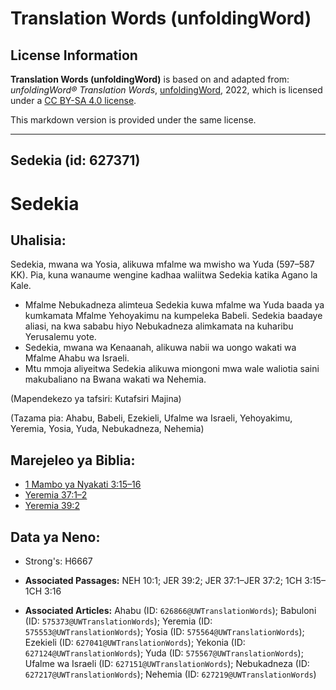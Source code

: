 # Translation Words (unfoldingWord)

## License Information

**Translation Words (unfoldingWord)** is based on and adapted from: _unfoldingWord® Translation Words_, [unfoldingWord](https://unfoldingword.org/utw), 2022, which is licensed under a [CC BY-SA 4.0 license](https://creativecommons.org/licenses/by-sa/4.0/legalcode.en).

This markdown version is provided under the same license.



--------------------------------

## Sedekia (id: 627371)

Sedekia
=======

Uhalisia:
---------

Sedekia, mwana wa Yosia, alikuwa mfalme wa mwisho wa Yuda (597–587 KK). Pia, kuna wanaume wengine kadhaa waliitwa Sedekia katika Agano la Kale.

* Mfalme Nebukadneza alimteua Sedekia kuwa mfalme wa Yuda baada ya kumkamata Mfalme Yehoyakimu na kumpeleka Babeli. Sedekia baadaye aliasi, na kwa sababu hiyo Nebukadneza alimkamata na kuharibu Yerusalemu yote.
* Sedekia, mwana wa Kenaanah, alikuwa nabii wa uongo wakati wa Mfalme Ahabu wa Israeli.
* Mtu mmoja aliyeitwa Sedekia alikuwa miongoni mwa wale waliotia saini makubaliano na Bwana wakati wa Nehemia.

(Mapendekezo ya tafsiri: Kutafsiri Majina)

(Tazama pia: Ahabu, Babeli, Ezekieli, Ufalme wa Israeli, Yehoyakimu, Yeremia, Yosia, Yuda, Nebukadneza, Nehemia)

Marejeleo ya Biblia:
--------------------

* [1 Mambo ya Nyakati 3:15–16](https://ref.ly/1Chr3:15-1Chr3:16)
* [Yeremia 37:1–2](https://ref.ly/Jer37:1-Jer37:2)
* [Yeremia 39:2](https://ref.ly/Jer39:2)

Data ya Neno:
-------------

* Strong's: H6667

* **Associated Passages:** NEH 10:1; JER 39:2; JER 37:1–JER 37:2; 1CH 3:15–1CH 3:16
* **Associated Articles:** Ahabu (ID: `626866@UWTranslationWords`); Babuloni (ID: `575373@UWTranslationWords`); Yeremia (ID: `575553@UWTranslationWords`); Yosia (ID: `575564@UWTranslationWords`); Ezekieli (ID: `627041@UWTranslationWords`); Yekonia (ID: `627124@UWTranslationWords`); Yuda (ID: `575567@UWTranslationWords`); Ufalme wa Israeli (ID: `627151@UWTranslationWords`); Nebukadneza (ID: `627217@UWTranslationWords`); Nehemia (ID: `627219@UWTranslationWords`)

